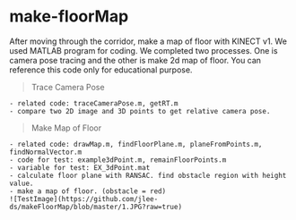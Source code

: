 # make-floorMap
After moving through the corridor, make a map of floor with KINECT v1.
We used MATLAB program for coding.
We completed two processes. One is camera pose tracing and the other is make 2d map of floor.
You can reference this code only for educational purpose.

> Trace Camera Pose

    - related code: traceCameraPose.m, getRT.m
    - compare two 2D image and 3D points to get relative camera pose.

> Make Map of Floor

    - related code: drawMap.m, findFloorPlane.m, planeFromPoints.m, findNormalVector.m
    - code for test: example3dPoint.m, remainFloorPoints.m
    - variable for test: EX_3dPoint.mat
    - calculate floor plane with RANSAC. find obstacle region with height value.
    - make a map of floor. (obstacle = red)
    ![TestImage](https://github.com/jlee-ds/makeFloorMap/blob/master/1.JPG?raw=true)
